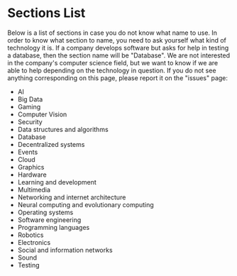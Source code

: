 # Sections List   

Below is a list of sections in case you do not know what name to use. In order to know what section to name, you need to ask yourself what kind of technology it is. If a company develops software but asks for help in testing a database, then the section name will be "Database". We are not interested in the company's computer science field, but we want to know if we are able to help depending on the technology in question. If you do not see anything corresponding on this page, please report it on the "issues" page:

  - AI
  - Big Data
  - Gaming
  - Computer Vision
  - Security
  - Data structures and algorithms
  - Database
  - Decentralized systems
  - Events
  - Cloud
  - Graphics
  - Hardware
  - Learning and development
  - Multimedia
  - Networking and internet architecture
  - Neural computing and evolutionary computing
  - Operating systems
  - Software engineering
  - Programming languages
  - Robotics
  - Electronics
  - Social and information networks
  - Sound
  - Testing
  

